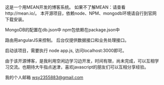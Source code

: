 这是一个用MEAN开发的博客系统。
如果不了解MEAN：请查看http://mean.io/。
本开源项目，依赖node、NPM、mongodb环境请自行到官网下载安装。

MongoDB的配置在db.json中
npm包依赖在package.json中

路由用angularJS来控制。
后台仅提供数据接口和业务处理接口。

启动该项目，需要执行 node app.js, 访问localhost:3000即可。

由于该开源博客，是我利用空闲边学习边开发，时间有限，尚未完成，可以互相学习交流。也期待大牛指点迷津，喜欢javascript的朋友们可以互相分享经验。

我的个人邮箱 wsy2355883@gmail.com
